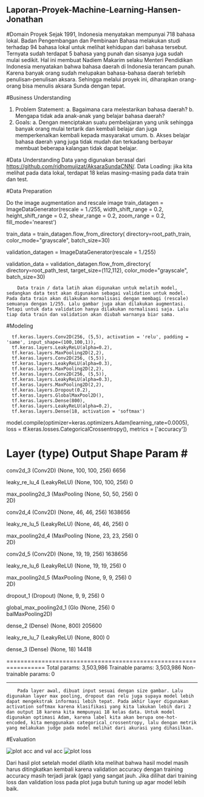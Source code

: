 ## Laporan-Proyek-Machine-Learning-Hansen-Jonathan

#Domain Proyek
        Sejak 1991, Indonesia menyatakan mempunyai 718 bahasa lokal. Badan Pengembangan dan Pembinaan Bahasa melakukan studi terhadap 94 bahasa lokal untuk melihat kehidupan dari bahasa tersebut. Ternyata sudah terdapat 5 bahasa yang punah dan sisanya juga sudah mulai sedikit. Hal ini membuat Nadiem Makarim selaku Menteri Pendidikan Indonesia menyatakan bahwa bahasa daerah di Indonesia terancam punah. Karena banyak orang sudah melupakan bahasa-bahasa daerah terlebih penulisan-penulisan aksara. Sehingga melalui proyek ini, diharapkan orang-orang bisa menulis aksara Sunda dengan tepat.


#Business Understanding
1. Problem Statement:
   a. Bagaimana cara melestarikan bahasa daerah?
   b. Mengapa tidak ada anak-anak yang belajar bahasa daerah?
2. Goals:
   a. Dengan menciptakan suatu pembelajaran yang unik sehingga banyak orang mulai tertarik dan kembali belajar dan juga memperkenalkan kembali kepada masyarakat umum.
   b. Akses belajar bahasa daerah yang juga tidak mudah dan terkadang berbayar membuat beberapa kalangan tidak dapat belajar.


#Data Understanding
Data yang digunakan berasal dari https://github.com/ridhomujizat/AksaraSundaCNN/.
Data Loading: jika kita melihat pada data lokal, terdapat 18 kelas masing-masing pada data train dan test.


#Data Preparation

Do the image augmentation and rescale image
train_datagen = ImageDataGenerator(rescale = 1./255,
                                   width_shift_range = 0.2, height_shift_range = 0.2,
                                   shear_range = 0.2, zoom_range = 0.2, fill_mode='nearest')

train_data = train_datagen.flow_from_directory(
    directory=root_path_train,
    color_mode="grayscale",
    batch_size=30)

validation_datagen = ImageDataGenerator(rescale = 1./255)

validation_data = validation_datagen.flow_from_directory(
    directory=root_path_test,
    target_size=(112,112),
    color_mode="grayscale",
    batch_size=30)
    

        Data train / data latih akan digunakan untuk melatih model, sedangkan data test akan digunakan sebagai validation untuk model. Pada data train akan dilakukan normalisasi dengan membagi (rescale) semuanya dengan 1/255. Lalu gambar juga akan dilakukan augmentasi. Tetapi untuk data validation hanya dilakukan normalisasi saja. Lalu tiap data train dan validation akan diubah warnanya biar sama.


#Modeling


      tf.keras.layers.Conv2D(256, (5,5), activation = 'relu', padding = 'same', input_shape=(100,100,1)),
      tf.keras.layers.LeakyReLU(alpha=0.2),
      tf.keras.layers.MaxPooling2D(2,2),
      tf.keras.layers.Conv2D(256, (5,5)),
      tf.keras.layers.LeakyReLU(alpha=0.3),
      tf.keras.layers.MaxPooling2D(2,2),
      tf.keras.layers.Conv2D(256, (5,5)),
      tf.keras.layers.LeakyReLU(alpha=0.3),
      tf.keras.layers.MaxPooling2D(2,2),
      tf.keras.layers.Dropout(0.2),
      tf.keras.layers.GlobalMaxPool2D(),
      tf.keras.layers.Dense(800),
      tf.keras.layers.LeakyReLU(alpha=0.2),
      tf.keras.layers.Dense(18, activation = 'softmax')



  model.compile(optimizer=keras.optimizers.Adam(learning_rate=0.0005),
                loss = tf.keras.losses.CategoricalCrossentropy(),
                metrics = ['accuracy'])
        


Layer (type)                Output Shape              Param #   
=================================================================
 conv2d_3 (Conv2D)           (None, 100, 100, 256)     6656      
                                                                 
 leaky_re_lu_4 (LeakyReLU)   (None, 100, 100, 256)     0         
                                                                 
 max_pooling2d_3 (MaxPooling  (None, 50, 50, 256)      0         
 2D)                                                             
                                                                 
 conv2d_4 (Conv2D)           (None, 46, 46, 256)       1638656   
                                                                 
 leaky_re_lu_5 (LeakyReLU)   (None, 46, 46, 256)       0         
                                                                 
 max_pooling2d_4 (MaxPooling  (None, 23, 23, 256)      0         
 2D)                                                             
                                                                 
 conv2d_5 (Conv2D)           (None, 19, 19, 256)       1638656   
                                                                 
 leaky_re_lu_6 (LeakyReLU)   (None, 19, 19, 256)       0         
                                                                 
 max_pooling2d_5 (MaxPooling  (None, 9, 9, 256)        0         
 2D)                                                             
                                                                 
 dropout_1 (Dropout)         (None, 9, 9, 256)         0         
                                                                 
 global_max_pooling2d_1 (Glo  (None, 256)              0         
 balMaxPooling2D)                                                
                                                                 
 dense_2 (Dense)             (None, 800)               205600    
                                                                 
 leaky_re_lu_7 (LeakyReLU)   (None, 800)               0         
                                                                 
 dense_3 (Dense)             (None, 18)                14418     
                                                                 
=================================================================
Total params: 3,503,986
Trainable params: 3,503,986
Non-trainable params: 0
_________________________________________________________________


        Pada layer awal, dibuat input sesuai dengan size gambar. Lalu digunakan layer max pooling, dropout dan relu juga supaya model lebih dapat mengekstrak informasi lebih tepat. Pada akhir layer digunakan activation softmax karena klasifikasi yang kita lakukan lebih dari 2 dan output 18 karena kita mempunyai 18 kelas data. Untuk model digunakan optimasi Adam, karena label kita akan berupa one-hot-encoded, kita menggunakan categorical_crossentropy, lalu dengan metrik yang melakukan judge pada model melihat dari akurasi yang dihasilkan.


#Evaluation

![plot acc and val acc](https://user-images.githubusercontent.com/106476815/180648567-5635fd26-3029-4b01-a665-aaf4426e5338.png)
![plot loss](https://user-images.githubusercontent.com/106476815/180648570-425c8f9b-1add-47ff-a513-d1b74a0036ff.png)

Dari hasil plot setelah model dilatih kita melihat bahwa hasil model masih harus ditingkatkan kembali karena validation accuracy dengan training accuracy masih terjadi jarak (gap) yang sangat jauh. Jika dilihat dari training loss dan validation loss pada plot juga butuh tuning up agar model lebih baik.
